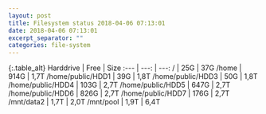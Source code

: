 ```yaml
---
layout: post
title: Filesystem status 2018-04-06 07:13:01
date: 2018-04-06 07:13:01
excerpt_separator: ""
categories: file-system
---
```

{:.table_alt}
Harddrive | Free | Size
:--- | ---: | ---:
/ | 25G | 37G
/home | 914G | 1,7T
/home/public/HDD1 | 39G | 1,8T
/home/public/HDD3 | 50G | 1,8T
/home/public/HDD4 | 103G | 2,7T
/home/public/HDD5 | 647G | 2,7T
/home/public/HDD6 | 826G | 2,7T
/home/public/HDD7 | 176G | 2,7T
/mnt/data2 | 1,7T | 2,0T
/mnt/pool | 1,9T | 6,4T

